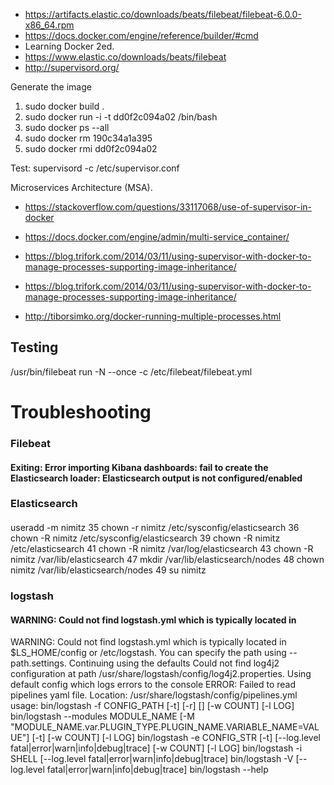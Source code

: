 

* https://artifacts.elastic.co/downloads/beats/filebeat/filebeat-6.0.0-x86_64.rpm
* https://docs.docker.com/engine/reference/builder/#cmd
* Learning Docker 2ed.
* https://www.elastic.co/downloads/beats/filebeat
* http://supervisord.org/

Generate the image
1. sudo docker build .
1. sudo docker run -i -t  dd0f2c094a02 /bin/bash
1. sudo docker ps --all
1. sudo docker rm 190c34a1a395
1. sudo docker rmi dd0f2c094a02



Test:
  supervisord -c /etc/supervisor.conf


Microservices Architecture (MSA).

* https://stackoverflow.com/questions/33117068/use-of-supervisor-in-docker
* https://docs.docker.com/engine/admin/multi-service_container/
* https://blog.trifork.com/2014/03/11/using-supervisor-with-docker-to-manage-processes-supporting-image-inheritance/

* https://blog.trifork.com/2014/03/11/using-supervisor-with-docker-to-manage-processes-supporting-image-inheritance/
* http://tiborsimko.org/docker-running-multiple-processes.html


## Testing
/usr/bin/filebeat run -N --once -c /etc/filebeat/filebeat.yml

# Troubleshooting

### Filebeat

#### Exiting: Error importing Kibana dashboards: fail to create the Elasticsearch loader: Elasticsearch output is not configured/enabled


### Elasticsearch

####

useradd -m nimitz
   35  chown -r nimitz /etc/sysconfig/elasticsearch
   36  chown -R nimitz /etc/sysconfig/elasticsearch
   39  chown -R nimitz /etc/elasticsearch
   41  chown -R nimitz /var/log/elasticsearch
   43  chown -R nimitz /var/lib/elasticsearch
   47  mkdir /var/lib/elasticsearch/nodes
   48  chown nimitz /var/lib/elasticsearch/nodes
   49  su nimitz



### logstash

#### WARNING: Could not find logstash.yml which is typically located in


WARNING: Could not find logstash.yml which is typically located in $LS_HOME/config or /etc/logstash. You can specify the path using --path.settings. Continuing using the defaults
Could not find log4j2 configuration at path /usr/share/logstash/config/log4j2.properties. Using default config which logs errors to the console
ERROR: Failed to read pipelines yaml file. Location: /usr/share/logstash/config/pipelines.yml
usage:
  bin/logstash -f CONFIG_PATH [-t] [-r] [] [-w COUNT] [-l LOG]
  bin/logstash --modules MODULE_NAME [-M "MODULE_NAME.var.PLUGIN_TYPE.PLUGIN_NAME.VARIABLE_NAME=VALUE"] [-t] [-w COUNT] [-l LOG]
  bin/logstash -e CONFIG_STR [-t] [--log.level fatal|error|warn|info|debug|trace] [-w COUNT] [-l LOG]
  bin/logstash -i SHELL [--log.level fatal|error|warn|info|debug|trace]
  bin/logstash -V [--log.level fatal|error|warn|info|debug|trace]
  bin/logstash --help
